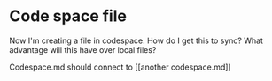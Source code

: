 # Code space file

Now I'm creating a file in codespace. How do I get this to sync? What advantage will this have over local files?

Codespace.md should connect to [[another codespace.md]]
